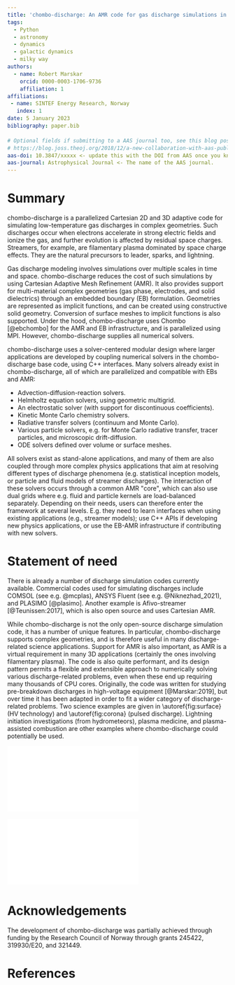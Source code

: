 ```yaml
---
title: 'chombo-discharge: An AMR code for gas discharge simulations in complex geometries'
tags:
  - Python
  - astronomy
  - dynamics
  - galactic dynamics
  - milky way
authors:
  - name: Robert Marskar
    orcid: 0000-0003-1706-9736
    affiliation: 1
affiliations:
 - name: SINTEF Energy Research, Norway
   index: 1
date: 5 January 2023
bibliography: paper.bib

# Optional fields if submitting to a AAS journal too, see this blog post:
# https://blog.joss.theoj.org/2018/12/a-new-collaboration-with-aas-publishing
aas-doi: 10.3847/xxxxx <- update this with the DOI from AAS once you know it.
aas-journal: Astrophysical Journal <- The name of the AAS journal.
---
```


# Summary

chombo-discharge is a parallelized Cartesian 2D and 3D adaptive code for simulating low-temperature gas discharges in complex geometries. 
Such discharges occur when electrons accelerate in strong electric fields and ionize the gas, and further evolution is affected by residual space charges.
Streamers, for example, are filamentary plasma dominated by space charge effects.
They are the natural precursors to leader, sparks, and lightning.

Gas discharge modeling involves simulations over multiple scales in time and space.
chombo-discharge reduces the cost of such simulations by using Cartesian Adaptive Mesh Refinement (AMR).
It also provides support for multi-material complex geometries (gas phase, electrodes, and solid dielectrics) through an embedded boundary (EB) formulation.
Geometries are represented as implicit functions, and can be created using constructive solid geometry.
Conversion of surface meshes to implicit functions is also supported.
Under the hood, chombo-discharge uses Chombo [@ebchombo] for the AMR and EB infrastructure, and is parallelized using MPI.
However, chombo-discharge supplies all numerical solvers.

chombo-discharge uses a solver-centered modular design where larger applications are developed by coupling numerical solvers in the chombo-discharge base code, using C++ interfaces.
Many solvers already exist in chombo-discharge, all of which are parallelized and compatible with EBs and AMR:

* Advection-diffusion-reaction solvers.
* Helmholtz equation solvers, using geometric multigrid. 
* An electrostatic solver (with support for discontinuous coefficients).
* Kinetic Monte Carlo chemistry solvers. 
* Radiative transfer solvers (continuum and Monte Carlo).
* Various particle solvers, e.g. for Monte Carlo radiative transfer, tracer particles, and microscopic drift-diffusion.
* ODE solvers defined over volume or surface meshes.

All solvers exist as stand-alone applications, and many of them are also coupled through more complex physics applications that aim at resolving different types of discharge phenomena (e.g. statistical inception models, or particle and fluid models of streamer discharges).
The interaction of these solvers occurs through a common AMR "core", which can also use dual grids where e.g. fluid and particle kernels are load-balanced separately.
Depending on their needs, users can therefore enter the framework at several levels. 
E.g. they need to learn interfaces when using existing applications (e.g., streamer models); use C++ APIs if developing new physics applications, or use the EB-AMR infrastructure if contributing with new solvers.

# Statement of need

There is already a number of discharge simulation codes currently available.
Commercial codes used for simulating discharges include COMSOL (see e.g. @mcplas), ANSYS Fluent (see e.g. @Niknezhad_2021), and PLASIMO [@plasimo].
Another example is Afivo-streamer [@Teunissen:2017], which is also open source and uses Cartesian AMR.

While chombo-discharge is not the only open-source discharge simulation code, it has a number of unique features.
In particular, chombo-discharge supports complex geometries, and is therefore useful in many discharge-related science applications.
Support for AMR is also important, as AMR is a virtual requirement in many 3D applications (certainly the ones involving filamentary plasma).
The code is also quite performant, and its design pattern permits a flexible and extensible approach to numerically solving various discharge-related problems, even when these end up requiring many thousands of CPU cores.
Originally, the code was written for studying pre-breakdown discharges in high-voltage equipment [@Marskar:2019], but over time it has been adapted in order to fit a wider category of discharge-related problems.
Two science examples are given in \autoref{fig:surface} (HV technology) and \autoref{fig:corona} (pulsed discharge).
Lightning initiation investigations (from hydrometeors), plasma medicine, and plasma-assisted combustion are other examples where chombo-discharge could potentially be used.

![2D Surface discharges over complex surfaces [@Meyer:2022]. Top: Electrode (shaded region) and dielectric (profiled surface). Bottom left panel: Electric field magnitude. Bottom right panel: Plasma density. \label{fig:surface}](figures/SquareEvolution.pdf)

![Streamer discharge tree simulation in full 3D using Kinetic Monte Carlo. The two figures show the same discharge, viewed from the side and from the bottom. \label{fig:corona}](figures/ItoKMC.pdf)

# Acknowledgements

The development of chombo-discharge was partially achieved through funding by the Research Council of Norway through grants 245422, 319930/E20, and 321449.

# References